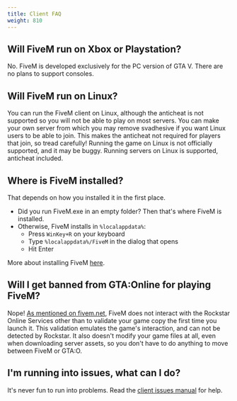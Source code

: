 ```yaml
---
title: Client FAQ
weight: 810
---
```


Will FiveM run on Xbox or Playstation?
-------------------------------------

No. FiveM is developed exclusively for the PC version of GTA V. There are no plans to support consoles.

Will FiveM run on Linux?
------------------------

You can run the FiveM client on Linux, although the anticheat is not supported so you will not be able to play on most servers. You can make your own server from which you may remove svadhesive if you want Linux users to be able to join. This makes the anticheat not required for players that join, so tread carefully!
Running the game on Linux is not officially supported, and it may be buggy.
Running servers on Linux is supported, anticheat included. 

Where is FiveM installed?
-------------------------

That depends on how you installed it in the first place.

- Did you run FiveM.exe in an empty folder? Then that's where FiveM is installed.
- Otherwise, FiveM installs in `%localappdata%`:
    - Press `WinKey+R` on your keyboard
    - Type `%localappdata%/FiveM` in the dialog that opens
    - Hit Enter

More about installing FiveM [here][installing-fivem].

Will I get banned from GTA:Online for playing FiveM?
---------------------------------------

Nope! [As mentioned on fivem.net](https://fivem.net/#no-bans), FiveM does not interact with the Rockstar Online Services other than to validate your game copy the first time you launch it. This validation emulates the game's interaction, and can not be detected by Rockstar. It also doesn't modify your game files at all, even when downloading server assets, so you don't have to do anything to move between FiveM or GTA:O.

I'm running into issues, what can I do?
---------------------------------------

It's never fun to run into problems. Read the [client issues manual][client-issues] for help.

[installing-fivem]: /docs/client-manual/installing-fivem
[client-issues]: /docs/support/client-issues
